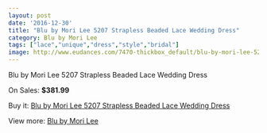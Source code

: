 ```yaml
---
layout: post
date: '2016-12-30'
title: "Blu by Mori Lee 5207 Strapless Beaded Lace Wedding Dress"
category: Blu by Mori Lee
tags: ["lace","unique","dress","style","bridal"]
image: http://www.eudances.com/7470-thickbox_default/blu-by-mori-lee-5207-strapless-beaded-lace-wedding-dress.jpg
---
```

Blu by Mori Lee 5207 Strapless Beaded Lace Wedding Dress

On Sales: **$381.99**
<a href="https://www.eudances.com/en/blu-by-mori-lee/2661-blu-by-mori-lee-5207-strapless-beaded-lace-wedding-dress.html"><amp-img layout="responsive" width="600" height="600" src="//www.eudances.com/7470-thickbox_default/blu-by-mori-lee-5207-strapless-beaded-lace-wedding-dress.jpg" alt="Blu by Mori Lee 5207 Strapless Beaded Lace Wedding Dress 0" /></a>
<a href="https://www.eudances.com/en/blu-by-mori-lee/2661-blu-by-mori-lee-5207-strapless-beaded-lace-wedding-dress.html"><amp-img layout="responsive" width="600" height="600" src="//www.eudances.com/7474-thickbox_default/blu-by-mori-lee-5207-strapless-beaded-lace-wedding-dress.jpg" alt="Blu by Mori Lee 5207 Strapless Beaded Lace Wedding Dress 1" /></a>
<a href="https://www.eudances.com/en/blu-by-mori-lee/2661-blu-by-mori-lee-5207-strapless-beaded-lace-wedding-dress.html"><amp-img layout="responsive" width="600" height="600" src="//www.eudances.com/7473-thickbox_default/blu-by-mori-lee-5207-strapless-beaded-lace-wedding-dress.jpg" alt="Blu by Mori Lee 5207 Strapless Beaded Lace Wedding Dress 2" /></a>
<a href="https://www.eudances.com/en/blu-by-mori-lee/2661-blu-by-mori-lee-5207-strapless-beaded-lace-wedding-dress.html"><amp-img layout="responsive" width="600" height="600" src="//www.eudances.com/7472-thickbox_default/blu-by-mori-lee-5207-strapless-beaded-lace-wedding-dress.jpg" alt="Blu by Mori Lee 5207 Strapless Beaded Lace Wedding Dress 3" /></a>
<a href="https://www.eudances.com/en/blu-by-mori-lee/2661-blu-by-mori-lee-5207-strapless-beaded-lace-wedding-dress.html"><amp-img layout="responsive" width="600" height="600" src="//www.eudances.com/7471-thickbox_default/blu-by-mori-lee-5207-strapless-beaded-lace-wedding-dress.jpg" alt="Blu by Mori Lee 5207 Strapless Beaded Lace Wedding Dress 4" /></a>

Buy it: [Blu by Mori Lee 5207 Strapless Beaded Lace Wedding Dress](https://www.eudances.com/en/blu-by-mori-lee/2661-blu-by-mori-lee-5207-strapless-beaded-lace-wedding-dress.html "Blu by Mori Lee 5207 Strapless Beaded Lace Wedding Dress")

View more: [Blu by Mori Lee](https://www.eudances.com/en/39-blu-by-mori-lee "Blu by Mori Lee")